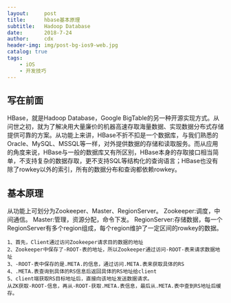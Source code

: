 ```yaml
---
layout:     post
title:      hbase基本原理
subtitle:   Hadoop Database
date:       2018-7-24
author:     cdx
header-img: img/post-bg-ios9-web.jpg
catalog: true
tags:
    - iOS
    - 开发技巧
---
```

## 写在前面
HBase，就是Hadoop Database，Google BigTable的另一种开源实现方式。从问世之初，就为了解决用大量廉价的机器高速存取海量数据、实现数据分布式存储提供可靠的方案。从功能上来讲，HBase不折不扣是一个数据库，与我们熟悉的Oracle、MySQL、MSSQL等一样，对外提供数据的存储和读取服务。而从应用的角度来说，HBase与一般的数据库又有所区别，HBase本身的存取接口相当简单，不支持复杂的数据存取，更不支持SQL等结构化的查询语言；HBase也没有除了rowkey以外的索引，所有的数据分布和查询都依赖rowkey。
## 基本原理
从功能上可划分为Zookeeper、Master、RegionServer。
Zookeeper:调度，中间通信。
Master:管理，资源分配，命令下发。
RegionServer:存储数据，每一个RegionServer有多个region组成，每个region维护了一定区间的rowkey的数据。
```
1、首先，Client通过访问Zookeeper请求目的数据的地址
2、Zookeeper中保存了-ROOT-表的地址，所以Zookeeper通过访问-ROOT-表来请求数据地址
3、-ROOT-表中保存的是.META.的信息，通过访问.META.表来获取具体的RS
4、.META.表查询到具体的RS信息后返回具体的RS地址给client
5、client端获取RS目标地址后，直接向该地址发送数据请求。
从ZK获取-ROOT-信息，再从-ROOT-获取.META.表信息，最后从.META.表中查到RS地址后缓存。
```
## 



